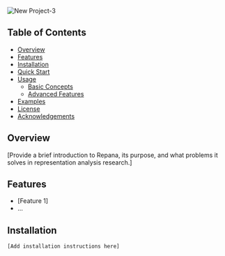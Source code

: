 
![New Project-3](https://github.com/user-attachments/assets/810c6283-0418-4834-85fc-4f4d65e2ae20)

## Table of Contents
- [Overview](#overview)
- [Features](#features)
- [Installation](#installation)
- [Quick Start](#quick-start)
- [Usage](#usage)
  - [Basic Concepts](#basic-concepts)
  - [Advanced Features](#advanced-features)
- [Examples](#examples)
- [License](#license)
- [Acknowledgements](#acknowledgements)

## Overview
[Provide a brief introduction to Repana, its purpose, and what problems it solves in representation analysis research.]

## Features
- [Feature 1]
- ...

## Installation
```bash
[Add installation instructions here]
```

